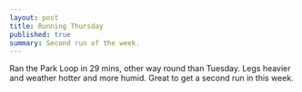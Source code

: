 ```yaml
---
layout: post
title: Running Thursday
published: true
summary: Second run of the week.
---
```

Ran the Park Loop in 29 mins, other way round than Tuesday. Legs heavier and weather hotter and more humid. Great to get a second run in this week.

